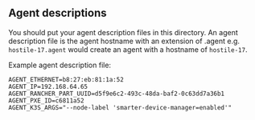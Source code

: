 ## Agent descriptions

You should put your agent description files in this directory.
An agent description file is the agent hostname with an extension of .agent
e.g. `hostile-17.agent` would create an agent with a hostname of `hostile-17`.

Example agent description file:

```
AGENT_ETHERNET=b8:27:eb:81:1a:52
AGENT_IP=192.168.64.65
AGENT_RANCHER_PART_UUID=d5f9e6c2-493c-48da-baf2-0c63dd7a36b1
AGENT_PXE_ID=c6811a52
AGENT_K3S_ARGS="--node-label 'smarter-device-manager=enabled'"
```
